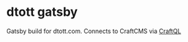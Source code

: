 # dtott gatsby

Gatsby build for dtott.com. Connects to CraftCMS via [CraftQL](https://github.com/markhuot/craftql)
